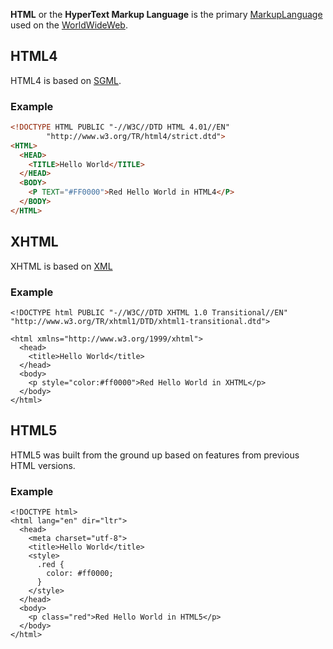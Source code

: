 **HTML** or the **HyperText Markup Language** is the primary [MarkupLanguage](?MarkupLanguage) used on the [WorldWideWeb](?WorldWideWeb).

## HTML4
HTML4 is based on [SGML](?SGML).

### Example
```html
<!DOCTYPE HTML PUBLIC "-//W3C//DTD HTML 4.01//EN"
        "http://www.w3.org/TR/html4/strict.dtd">
<HTML>
  <HEAD>
    <TITLE>Hello World</TITLE>
  </HEAD>
  <BODY>
    <P TEXT="#FF0000">Red Hello World in HTML4</P>
  </BODY>
</HTML>
```

## XHTML
XHTML is based on [XML](?XML)

### Example
```xhtml
<!DOCTYPE html PUBLIC "-//W3C//DTD XHTML 1.0 Transitional//EN"
"http://www.w3.org/TR/xhtml1/DTD/xhtml1-transitional.dtd">

<html xmlns="http://www.w3.org/1999/xhtml">
  <head>
    <title>Hello World</title>
  </head>
  <body>
    <p style="color:#ff0000">Red Hello World in XHTML</p>
  </body>
</html>
```

## HTML5
HTML5 was built from the ground up based on features from previous HTML versions.

### Example
```
<!DOCTYPE html>
<html lang="en" dir="ltr">
  <head>
    <meta charset="utf-8">
    <title>Hello World</title>
    <style>
      .red {
        color: #ff0000;
      }
    </style>
  </head>
  <body>
    <p class="red">Red Hello World in HTML5</p>
  </body>
</html>
